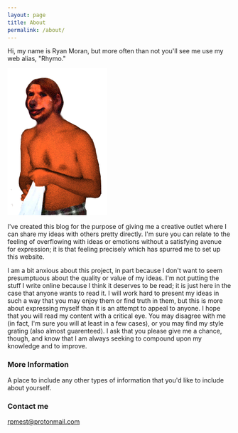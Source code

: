 ```yaml
---
layout: page
title: About
permalink: /about/
---
```


Hi, my name is Ryan Moran, but more often than not you'll see me use my web alias, "Rhymo."

![Rhymo](/images/Rhymo.png "Rhymo")

I've created this blog for the purpose of giving me a creative outlet where I can share my ideas with others pretty directly. I'm sure you can relate to the feeling of overflowing with ideas or emotions without a satisfying avenue for expression; it is that feeling precisely which has spurred me to set up this website. 

I am a bit anxious about this project, in part because I don't want to seem presumptuous about the quality or value of my ideas. I'm not putting the stuff I write online because I think it deserves to be read; it is just here in the case that anyone wants to read it. I will work hard to present my ideas in such a way that you may enjoy them or find truth in them, but this is more about expressing myself than it is an attempt to appeal to anyone. I hope that you will read my content with a critical eye. You may disagree with me (in fact, I'm sure you will at least in a few cases), or you may find my style grating (also almost guarenteed). I ask that you please give me a chance, though, and know that I am always seeking to compound upon my knowledge and to improve.


### More Information

A place to include any other types of information that you'd like to include about yourself.

### Contact me

[rpmest@protonmail.com](mailto:rpmest@protonmail.com)
